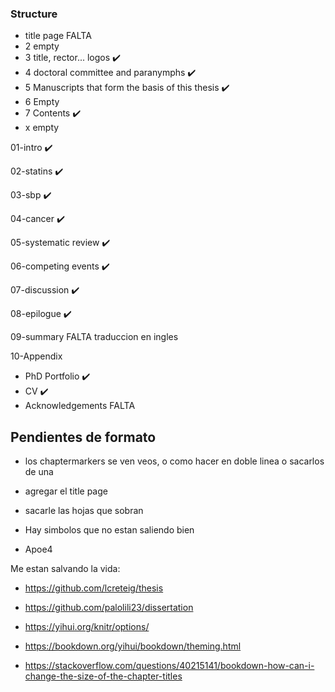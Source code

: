 ### Structure

- title page FALTA
- 2 empty
- 3 title, rector... logos &#10004;&#65039;
- 4 doctoral committee and paranymphs &#10004;&#65039; 
- 5 Manuscripts that form the basis of this thesis &#10004;&#65039;
- 6 Empty
- 7 Contents &#10004;&#65039;
- x empty

01-intro &#10004;&#65039;

02-statins &#10004;&#65039; 

03-sbp &#10004;&#65039; 

04-cancer &#10004;&#65039;

05-systematic review &#10004;&#65039;

06-competing events &#10004;&#65039;

07-discussion &#10004;&#65039;

08-epilogue &#10004;&#65039;

09-summary FALTA traduccion en ingles

10-Appendix 
- PhD Portfolio &#10004;&#65039;
- CV &#10004;&#65039;
- Acknowledgements FALTA

## Pendientes de formato

- los chaptermarkers se ven veos, o como hacer en doble linea o sacarlos de una

- agregar el title page

- sacarle las hojas que sobran

- Hay simbolos que no estan saliendo bien

- Apoe4



Me estan salvando la vida:

- https://github.com/lcreteig/thesis

- https://github.com/palolili23/dissertation

- https://yihui.org/knitr/options/

- https://bookdown.org/yihui/bookdown/theming.html

- https://stackoverflow.com/questions/40215141/bookdown-how-can-i-change-the-size-of-the-chapter-titles

